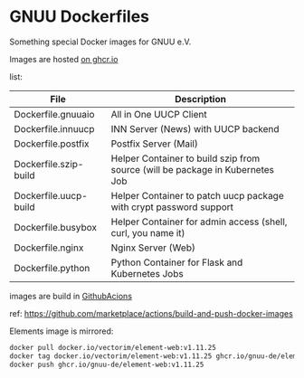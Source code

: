 GNUU Dockerfiles
================

Something special Docker images for GNUU e.V.

Images are hosted [on ghcr.io](https://github.com/orgs/gnuu-de/packages)


list:

File                  | Description
--------------------- | -------------------------------------------------
Dockerfile.gnuuaio    | All in One UUCP Client
Dockerfile.innuucp    | INN Server (News) with UUCP backend
Dockerfile.postfix    | Postfix Server (Mail)
Dockerfile.szip-build | Helper Container to build szip from source (will be package in Kubernetes Job
Dockerfile.uucp-build | Helper Container to patch uucp package with crypt password support
Dockerfile.busybox    | Helper Container for admin access (shell, curl, you name it)
Dockerfile.nginx      | Nginx Server (Web)
Dockerfile.python     | Python Container for Flask and Kubernetes Jobs


images are build in [GithubAcions](https://github.com/gnuu-de/dockerfiles/actions)

ref: https://github.com/marketplace/actions/build-and-push-docker-images

Elements image is mirrored:

```bash
docker pull docker.io/vectorim/element-web:v1.11.25
docker tag docker.io/vectorim/element-web:v1.11.25 ghcr.io/gnuu-de/element-web:v1.11.25
docker push ghcr.io/gnuu-de/element-web:v1.11.25
```

